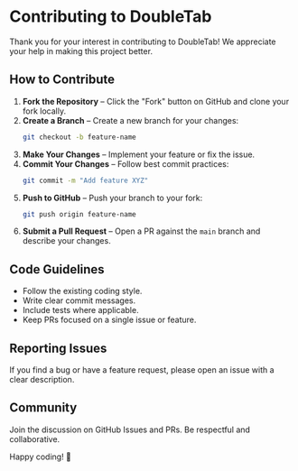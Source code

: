 # Contributing to DoubleTab

Thank you for your interest in contributing to DoubleTab! We appreciate your help in making this project better.

## How to Contribute

1. **Fork the Repository** – Click the "Fork" button on GitHub and clone your fork locally.
2. **Create a Branch** – Create a new branch for your changes:
   ```sh
   git checkout -b feature-name
   ```
3. **Make Your Changes** – Implement your feature or fix the issue.
4. **Commit Your Changes** – Follow best commit practices:
   ```sh
   git commit -m "Add feature XYZ"
   ```
5. **Push to GitHub** – Push your branch to your fork:
   ```sh
   git push origin feature-name
   ```
6. **Submit a Pull Request** – Open a PR against the `main` branch and describe your changes.

## Code Guidelines

- Follow the existing coding style.
- Write clear commit messages.
- Include tests where applicable.
- Keep PRs focused on a single issue or feature.

## Reporting Issues

If you find a bug or have a feature request, please open an issue with a clear description.

## Community

Join the discussion on GitHub Issues and PRs. Be respectful and collaborative.

Happy coding! 🚀

